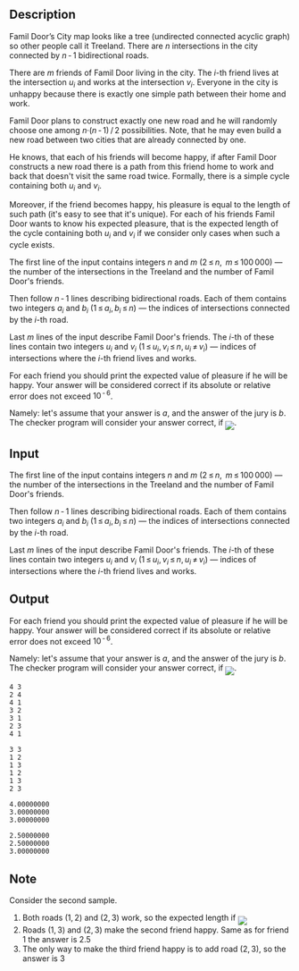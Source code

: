 ## Description

<div><p>Famil Door’s City map looks like a tree (undirected connected acyclic graph) so other people call it Treeland. There are <span class="tex-span"><i>n</i></span> intersections in the city connected by <span class="tex-span"><i>n</i> - 1</span> bidirectional roads.</p><p>There are <span class="tex-span"><i>m</i></span> friends of Famil Door living in the city. The <span class="tex-span"><i>i</i></span>-th friend lives at the intersection <span class="tex-span"><i>u</i><sub class="lower-index"><i>i</i></sub></span> and works at the intersection <span class="tex-span"><i>v</i><sub class="lower-index"><i>i</i></sub></span>. Everyone in the city is unhappy because there is exactly one simple path between their home and work.</p><p>Famil Door plans to construct exactly one new road and he will randomly choose one among <span class="tex-span"><i>n</i>·(<i>n</i> - 1) / 2</span> possibilities. Note, that he may even build a new road between two cities that are already connected by one.</p><p>He knows, that each of his friends will become happy, if after Famil Door constructs a new road there is a path from this friend home to work and back that doesn't visit the same road twice. Formally, there is a simple cycle containing both <span class="tex-span"><i>u</i><sub class="lower-index"><i>i</i></sub></span> and <span class="tex-span"><i>v</i><sub class="lower-index"><i>i</i></sub></span>. </p><p>Moreover, if the friend becomes happy, his pleasure is equal to the length of such path (it's easy to see that it's unique). For each of his friends Famil Door wants to know his expected pleasure, that is the expected length of the cycle containing both <span class="tex-span"><i>u</i><sub class="lower-index"><i>i</i></sub></span> and <span class="tex-span"><i>v</i><sub class="lower-index"><i>i</i></sub></span> if we consider only cases when such a cycle exists.</p></div><div class="input-specification"><p>The first line of the input contains integers <span class="tex-span"><i>n</i></span> and <span class="tex-span"><i>m</i></span> (<span class="tex-span">2 ≤ <i>n</i>,  <i>m</i> ≤ 100 000</span>)&nbsp;— the number of the intersections in the Treeland and the number of Famil Door's friends.</p><p>Then follow <span class="tex-span"><i>n</i> - 1</span> lines describing bidirectional roads. Each of them contains two integers <span class="tex-span"><i>a</i><sub class="lower-index"><i>i</i></sub></span> and <span class="tex-span"><i>b</i><sub class="lower-index"><i>i</i></sub></span> (<span class="tex-span">1 ≤ <i>a</i><sub class="lower-index"><i>i</i></sub>, <i>b</i><sub class="lower-index"><i>i</i></sub> ≤ <i>n</i>)</span>&nbsp;— the indices of intersections connected by the <span class="tex-span"><i>i</i></span>-th road.</p><p>Last <span class="tex-span"><i>m</i></span> lines of the input describe Famil Door's friends. The <span class="tex-span"><i>i</i></span>-th of these lines contain two integers <span class="tex-span"><i>u</i><sub class="lower-index"><i>i</i></sub></span> and <span class="tex-span"><i>v</i><sub class="lower-index"><i>i</i></sub></span> (<span class="tex-span">1 ≤ <i>u</i><sub class="lower-index"><i>i</i></sub>, <i>v</i><sub class="lower-index"><i>i</i></sub> ≤ <i>n</i>, <i>u</i><sub class="lower-index"><i>i</i></sub> ≠ <i>v</i><sub class="lower-index"><i>i</i></sub></span>)&nbsp;— indices of intersections where the <span class="tex-span"><i>i</i></span>-th friend lives and works.</p></div><div class="output-specification"><p>For each friend you should print the expected value of pleasure if he will be happy. Your answer will be considered correct if its absolute or relative error does not exceed <span class="tex-span">10<sup class="upper-index"> - 6</sup></span>.</p><p>Namely: let's assume that your answer is <span class="tex-span"><i>a</i></span>, and the answer of the jury is <span class="tex-span"><i>b</i></span>. The checker program will consider your answer correct, if <img align="middle" class="tex-formula" src="file://vhNgNs9I.png" style="max-width: 100.0%;max-height: 100.0%;">.</p></div>

## Input

<p>The first line of the input contains integers <span class="tex-span"><i>n</i></span> and <span class="tex-span"><i>m</i></span> (<span class="tex-span">2 ≤ <i>n</i>,  <i>m</i> ≤ 100 000</span>)&nbsp;— the number of the intersections in the Treeland and the number of Famil Door's friends.</p><p>Then follow <span class="tex-span"><i>n</i> - 1</span> lines describing bidirectional roads. Each of them contains two integers <span class="tex-span"><i>a</i><sub class="lower-index"><i>i</i></sub></span> and <span class="tex-span"><i>b</i><sub class="lower-index"><i>i</i></sub></span> (<span class="tex-span">1 ≤ <i>a</i><sub class="lower-index"><i>i</i></sub>, <i>b</i><sub class="lower-index"><i>i</i></sub> ≤ <i>n</i>)</span>&nbsp;— the indices of intersections connected by the <span class="tex-span"><i>i</i></span>-th road.</p><p>Last <span class="tex-span"><i>m</i></span> lines of the input describe Famil Door's friends. The <span class="tex-span"><i>i</i></span>-th of these lines contain two integers <span class="tex-span"><i>u</i><sub class="lower-index"><i>i</i></sub></span> and <span class="tex-span"><i>v</i><sub class="lower-index"><i>i</i></sub></span> (<span class="tex-span">1 ≤ <i>u</i><sub class="lower-index"><i>i</i></sub>, <i>v</i><sub class="lower-index"><i>i</i></sub> ≤ <i>n</i>, <i>u</i><sub class="lower-index"><i>i</i></sub> ≠ <i>v</i><sub class="lower-index"><i>i</i></sub></span>)&nbsp;— indices of intersections where the <span class="tex-span"><i>i</i></span>-th friend lives and works.</p>

## Output

<p>For each friend you should print the expected value of pleasure if he will be happy. Your answer will be considered correct if its absolute or relative error does not exceed <span class="tex-span">10<sup class="upper-index"> - 6</sup></span>.</p><p>Namely: let's assume that your answer is <span class="tex-span"><i>a</i></span>, and the answer of the jury is <span class="tex-span"><i>b</i></span>. The checker program will consider your answer correct, if <img align="middle" class="tex-formula" src="file://vhNgNs9I.png" style="max-width: 100.0%;max-height: 100.0%;">.</p>





```input1
4 3
2 4
4 1
3 2
3 1
2 3
4 1

```




```input2
3 3
1 2
1 3
1 2
1 3
2 3

```




```output1
4.00000000
3.00000000
3.00000000

```




```output2
2.50000000
2.50000000
3.00000000

```



## Note

<p>Consider the second sample. </p><ol> <li> Both roads <span class="tex-span">(1, 2)</span> and <span class="tex-span">(2, 3)</span> work, so the expected length if <img align="middle" class="tex-formula" src="file://NhYMKfme.png" style="max-width: 100.0%;max-height: 100.0%;"> </li><li> Roads <span class="tex-span">(1, 3)</span> and <span class="tex-span">(2, 3)</span> make the second friend happy. Same as for friend <span class="tex-span">1</span> the answer is <span class="tex-span">2.5</span> </li><li> The only way to make the third friend happy is to add road <span class="tex-span">(2, 3)</span>, so the answer is <span class="tex-span">3</span> </li></ol>

